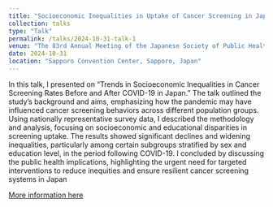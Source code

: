 ```yaml
---
title: "Socioeconomic Inequalities in Uptake of Cancer Screening in Japan, 2013–2022"
collection: talks
type: "Talk"
permalink: /talks/2024-10-31-talk-1
venue: "The 83rd Annual Meeting of the Japanese Society of Public Health; Sapporo, Japan"
date: 2024-10-31
location: "Sapporo Convention Center, Sapporo, Japan"
---
```


In this talk, I presented on “Trends in Socioeconomic Inequalities in Cancer Screening Rates Before and After COVID-19 in Japan.” The talk outlined the study’s background and aims, emphasizing how the pandemic may have influenced cancer screening behaviors across different population groups. Using nationally representative survey data, I described the methodology and analysis, focusing on socioeconomic and educational disparities in screening uptake. The results showed significant declines and widening inequalities, particularly among certain subgroups stratified by sex and education level, in the period following COVID-19. I concluded by discussing the public health implications, highlighting the urgent need for targeted interventions to reduce inequities and ensure resilient cancer screening systems in Japan

[More information here](https://doi.org/10.2188/jea.JE20250021)